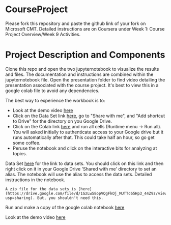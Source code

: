 # CourseProject

Please fork this repository and paste the github link of your fork on Microsoft CMT. Detailed instructions are on Coursera under Week 1: Course Project Overview/Week 9 Activities.

# Project Description and Components

Clone this repo and open the two jupyternotebook to visualize the results and files. The documentation and instructions are combined within the jupyternotebook file. Open the presentation folder to find video detailing the presentation associated with the course project. It's best to view this in a google colab file to avoid any dependencies.


The best way to experience the workbook is to:
- Look at the demo video [here](https://vimeo.com/655137892)
- Click on the Data Set link [here](https://drive.google.com/drive/folders/170dh1q2UmLE2KXIwYBc1pjJzxSbkxWIj?usp=sharing), go to "Share with me", and "Add shortcut to Drive" for the directory on you Google Drive. 
- Click on the Colab link [here](https://colab.research.google.com/drive/1ouXUU498m8zvbOt716A3MTWs85HmJhhB?usp=sharing) and run all cells (Runtime menu -> Run all). You will asked initially to authenticate access to your Google drive but it runs automatically after that. This could take half an hour, so go get some coffee.
- Peruse the notebook and click on the interactive bits for analyzing at topics.

Data Set [here](https://drive.google.com/drive/folders/170dh1q2UmLE2KXIwYBc1pjJzxSbkxWIj?usp=sharing) for the link to data sets. You should click on this link and then right click on it in your Google Drive 'Shared with me' directory to set an alias.  The notebook will use the alias to access the data sets.  Detailed instructions in the notebook.
    
    A zip file for the data sets is [here](https://drive.google.com/file/d/1GzLwS8opVQgFkOj_MUTTc65Hp3_44Z9z/view?usp=sharing). But, you shouldn't need this.

Run and make a copy of the google colab notebook [here](https://drive.google.com/drive/folders/170dh1q2UmLE2KXIwYBc1pjJzxSbkxWIj?usp=sharing)

Look at the demo video [here](https://vimeo.com/655137892)

